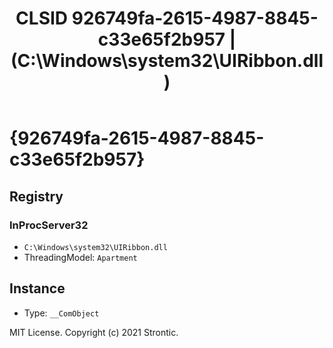 ﻿---
title: "CLSID 926749fa-2615-4987-8845-c33e65f2b957 | (C:\\Windows\\system32\\UIRibbon.dll)"
excerpt: What is COM-Object CLSID 926749fa-2615-4987-8845-c33e65f2b957?
---

# {926749fa-2615-4987-8845-c33e65f2b957}


## Registry


### InProcServer32

* `C:\Windows\system32\UIRibbon.dll`
* ThreadingModel: `Apartment`

## Instance

* Type: `__ComObject`

MIT License. Copyright (c) 2021 Strontic.


